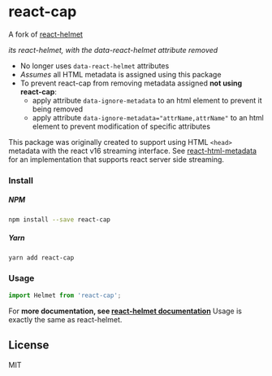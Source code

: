 # react-cap

A fork of [react-helmet](https://github.com/nfl/react-helmet)

_its react-helmet, with the data-react-helmet attribute removed_

  * No longer uses `data-react-helmet` attributes
  * _Assumes_ all HTML metadata is assigned using this package
  * To prevent react-cap from removing metadata assigned **not using react-cap**:
    * apply attribute `data-ignore-metadata` to an html element to prevent it being removed
    * apply attribute `data-ignore-metadata="attrName,attrName"` to an html element to prevent modification of specific attributes

This package was originally created to support using HTML `<head>` metadata with the react v16 streaming interface.
See [react-html-metadata](https://github.com/adam-26/react-html-metadata) for an implementation that supports react server side streaming.

### Install

##### NPM
```sh
npm install --save react-cap
```

##### Yarn
```sh
yarn add react-cap
```

### Usage

```js
import Helmet from 'react-cap';
```

For **more documentation, see [react-helmet documentation](https://github.com/nfl/react-helmet)**
Usage is exactly the same as react-helmet.

## License
MIT
